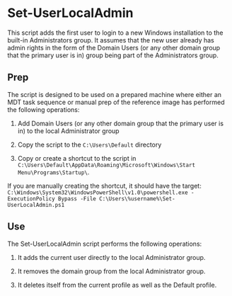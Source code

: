 # Set-UserLocalAdmin
This script adds the first user to login to a new Windows installation to the built-in Administrators group. It assumes that the new user already has admin rights in the form of the Domain Users (or any other domain group that the primary user is in) group being part of the Administrators group. 

## Prep
The script is designed to be used on a prepared machine where either an MDT task sequence or manual prep of the reference image has performed the following operations:

1) Add Domain Users (or any other domain group that the primary user is in) to the local Administrator group

2) Copy the script to the `C:\Users\Default` directory

3) Copy or create a shortcut to the script in `C:\Users\Default\AppData\Roaming\Microsoft\Windows\Start Menu\Programs\Startup\`.


If you are manually creating the shortcut, it should have the target: `C:\Windows\System32\WindowsPowerShell\v1.0\powershell.exe -ExecutionPolicy Bypass -File C:\Users\%username%\Set-UserLocalAdmin.ps1`

## Use
The Set-UserLocalAdmin script performs the following operations:

1) It adds the current user directly to the local Administrator group.

2) It removes the domain group from the local Administrator group.

3) It deletes itself from the current profile as well as the Default profile.
